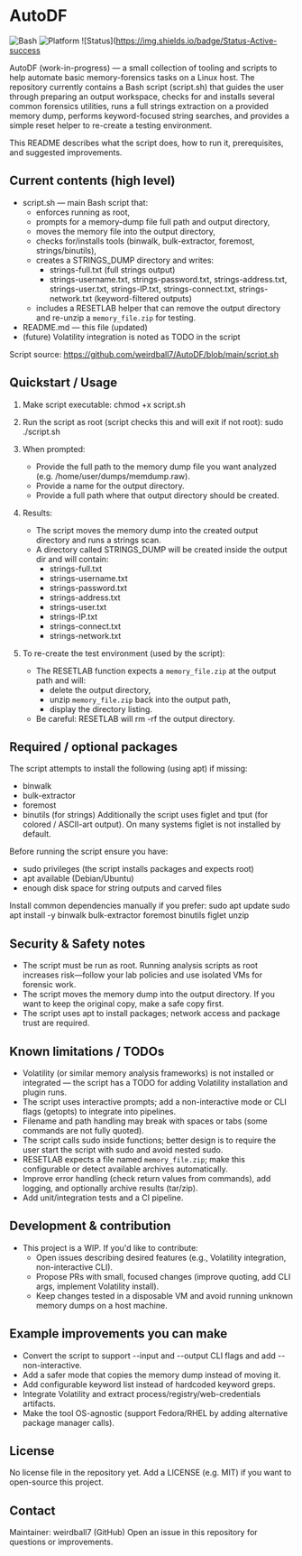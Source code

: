 # AutoDF
![Bash](https://img.shields.io/badge/Built%20with-Bash-4EAA25?logo=gnu-bash&logoColor=white)
![Platform](https://img.shields.io/badge/Platform-Linux-lightgrey)
![Status](https://img.shields.io/badge/Status-Active-success

AutoDF (work-in-progress) — a small collection of tooling and scripts to help automate basic memory-forensics tasks on a Linux host. The repository currently contains a Bash script (script.sh) that guides the user through preparing an output workspace, checks for and installs several common forensics utilities, runs a full strings extraction on a provided memory dump, performs keyword-focused string searches, and provides a simple reset helper to re-create a testing environment.

This README describes what the script does, how to run it, prerequisites, and suggested improvements.

## Current contents (high level)
- script.sh — main Bash script that:
  - enforces running as root,
  - prompts for a memory-dump file full path and output directory,
  - moves the memory file into the output directory,
  - checks for/installs tools (binwalk, bulk-extractor, foremost, strings/binutils),
  - creates a STRINGS_DUMP directory and writes:
    - strings-full.txt (full strings output)
    - strings-username.txt, strings-password.txt, strings-address.txt, strings-user.txt, strings-IP.txt, strings-connect.txt, strings-network.txt (keyword-filtered outputs)
  - includes a RESETLAB helper that can remove the output directory and re-unzip a `memory_file.zip` for testing.
- README.md — this file (updated)
- (future) Volatility integration is noted as TODO in the script

Script source: https://github.com/weirdball7/AutoDF/blob/main/script.sh

## Quickstart / Usage

1. Make script executable:
   chmod +x script.sh

2. Run the script as root (script checks this and will exit if not root):
   sudo ./script.sh

3. When prompted:
   - Provide the full path to the memory dump file you want analyzed (e.g. /home/user/dumps/memdump.raw).
   - Provide a name for the output directory.
   - Provide a full path where that output directory should be created.

4. Results:
   - The script moves the memory dump into the created output directory and runs a strings scan.
   - A directory called STRINGS_DUMP will be created inside the output dir and will contain:
     - strings-full.txt
     - strings-username.txt
     - strings-password.txt
     - strings-address.txt
     - strings-user.txt
     - strings-IP.txt
     - strings-connect.txt
     - strings-network.txt

5. To re-create the test environment (used by the script):
   - The RESETLAB function expects a `memory_file.zip` at the output path and will:
     - delete the output directory,
     - unzip `memory_file.zip` back into the output path,
     - display the directory listing.
   - Be careful: RESETLAB will rm -rf the output directory.

## Required / optional packages
The script attempts to install the following (using apt) if missing:
- binwalk
- bulk-extractor
- foremost
- binutils (for strings)
Additionally the script uses figlet and tput (for colored / ASCII-art output). On many systems figlet is not installed by default.

Before running the script ensure you have:
- sudo privileges (the script installs packages and expects root)
- apt available (Debian/Ubuntu)
- enough disk space for string outputs and carved files

Install common dependencies manually if you prefer:
sudo apt update
sudo apt install -y binwalk bulk-extractor foremost binutils figlet unzip

## Security & Safety notes
- The script must be run as root. Running analysis scripts as root increases risk—follow your lab policies and use isolated VMs for forensic work.
- The script moves the memory dump into the output directory. If you want to keep the original copy, make a safe copy first.
- The script uses apt to install packages; network access and package trust are required.

## Known limitations / TODOs
- Volatility (or similar memory analysis frameworks) is not installed or integrated — the script has a TODO for adding Volatility installation and plugin runs.
- The script uses interactive prompts; add a non-interactive mode or CLI flags (getopts) to integrate into pipelines.
- Filename and path handling may break with spaces or tabs (some commands are not fully quoted).
- The script calls sudo inside functions; better design is to require the user start the script with sudo and avoid nested sudo.
- RESETLAB expects a file named `memory_file.zip`; make this configurable or detect available archives automatically.
- Improve error handling (check return values from commands), add logging, and optionally archive results (tar/zip).
- Add unit/integration tests and a CI pipeline.

## Development & contribution
- This project is a WIP. If you'd like to contribute:
  - Open issues describing desired features (e.g., Volatility integration, non-interactive CLI).
  - Propose PRs with small, focused changes (improve quoting, add CLI args, implement Volatility install).
  - Keep changes tested in a disposable VM and avoid running unknown memory dumps on a host machine.

## Example improvements you can make
- Convert the script to support --input and --output CLI flags and add --non-interactive.
- Add a safer mode that copies the memory dump instead of moving it.
- Add configurable keyword list instead of hardcoded keyword greps.
- Integrate Volatility and extract process/registry/web-credentials artifacts.
- Make the tool OS-agnostic (support Fedora/RHEL by adding alternative package manager calls).

## License
No license file in the repository yet. Add a LICENSE (e.g. MIT) if you want to open-source this project.

## Contact
Maintainer: weirdball7 (GitHub)
Open an issue in this repository for questions or improvements.
